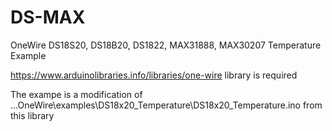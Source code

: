 # DS-MAX
OneWire DS18S20, DS18B20, DS1822, MAX31888, MAX30207 Temperature Example 

https://www.arduinolibraries.info/libraries/one-wire
library is required

The exampe is a modification of
...OneWire\examples\DS18x20_Temperature\DS18x20_Temperature.ino
from this library
